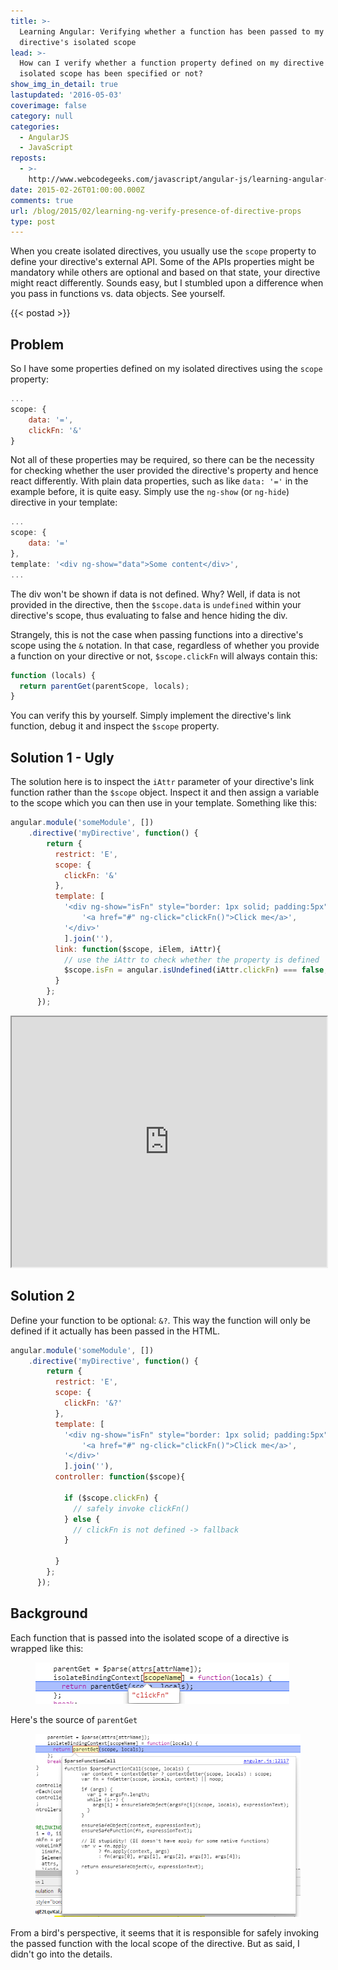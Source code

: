 ```yaml
---
title: >-
  Learning Angular: Verifying whether a function has been passed to my
  directive's isolated scope
lead: >-
  How can I verify whether a function property defined on my directive's
  isolated scope has been specified or not?
show_img_in_detail: true
lastupdated: '2016-05-03'
coverimage: false
category: null
categories:
  - AngularJS
  - JavaScript
reposts:
  - >-
    http://www.webcodegeeks.com/javascript/angular-js/learning-angular-verifying-whether-function-passed-directives-isolated-scope/
date: 2015-02-26T01:00:00.000Z
comments: true
url: /blog/2015/02/learning-ng-verify-presence-of-directive-props
type: post
---
```


<div class="article-intro">
    When you create isolated directives, you usually use the <code>scope</code> property to define your directive's external API. Some of the APIs properties might be mandatory while others are optional and based on that state, your directive might react differently. Sounds easy, but I stumbled upon a difference when you pass in functions vs. data objects. See yourself.
</div>

{{< postad >}}



## Problem

So I have some properties defined on my isolated directives using the `scope` property:

```javascript
...
scope: {
    data: '=',
    clickFn: '&'
}
```

Not all of these properties may be required, so there can be the necessity for checking whether the user provided the directive's property and hence react differently. With plain data properties, such as like `data: '='` in the example before, it is quite easy. Simply use the `ng-show` (or `ng-hide`) directive in your template:

```javascript
...
scope: {
    data: '='
},
template: '<div ng-show="data">Some content</div>',
...
```

The div won't be shown if data is not defined. Why? Well, if data is not provided in the directive, then the `$scope.data` is `undefined` within your directive's scope, thus evaluating to false and hence hiding the div.

Strangely, this is not the case when passing functions into a directive's scope using the `&` notation. In that case, regardless of whether you provide a function on your directive or not, `$scope.clickFn` will always contain this:

```javascript
function (locals) {
  return parentGet(parentScope, locals);
}
```

You can verify this by yourself. Simply implement the directive's link function, debug it and inspect the `$scope` property.

## Solution 1 - Ugly

The solution here is to inspect the `iAttr` parameter of your directive's link function rather than the `$scope` object. Inspect it and then assign a variable to the scope which you can then use in your template. Something like this:

```javascript
angular.module('someModule', [])
    .directive('myDirective', function() {
        return {
          restrict: 'E',
          scope: {
            clickFn: '&'
          },
          template: [
            '<div ng-show="isFn" style="border: 1px solid; padding:5px">',
                '<a href="#" ng-click="clickFn()">Click me</a>',
            '</div>'
            ].join(''),
          link: function($scope, iElem, iAttr){
            // use the iAttr to check whether the property is defined
            $scope.isFn = angular.isUndefined(iAttr.clickFn) === false;
          }
        };
      });
```

<iframe src="http://embed.plnkr.co/MJFqNv/preview" width="100%" height="400px"> </iframe>

## Solution 2

Define your function to be optional: `&?`. This way the function will only be defined if it actually has been passed in the HTML.

```javascript
angular.module('someModule', [])
    .directive('myDirective', function() {
        return {
          restrict: 'E',
          scope: {
            clickFn: '&?'
          },
          template: [
            '<div ng-show="isFn" style="border: 1px solid; padding:5px">',
                '<a href="#" ng-click="clickFn()">Click me</a>',
            '</div>'
            ].join(''),
          controller: function($scope){
            
            if ($scope.clickFn) {
              // safely invoke clickFn()
            } else {
              // clickFn is not defined -> fallback
            }

          }
        };
      });
```


## Background

Each function that is passed into the isolated scope of a directive is wrapped like this:

<figure class="image--medium">
  <img src="/blog/assets/imgs/learning-ng/directive-scope-fn-isolateBindingContext.png" />
</figure>

Here's the source of `parentGet`

<figure class="image--medium">
  <img src="/blog/assets/imgs/learning-ng/directive-scope-fn-parentGet.png" />
</figure>

From a bird's perspective, it seems that it is responsible for safely invoking the passed function with the local scope of the directive. But as said, I didn't go into the details.
